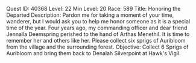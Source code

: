 Quest ID: 40368
Level: 22
Min Level: 20
Race: 589
Title: Honoring the Departed
Description: Pardon me for taking a moment of your time, wanderer, but I would ask you to help me honor someone as it is a special time of the year. Four years ago, my commanding officer and dear friend Jennalla Deemspring perished to the hand of Arthas Menethil. It is time to remember her and others like her. Please collect six sprigs of Auribloom from the village and the surrounding forest.
Objective: Collect 6 Sprigs of Auribloom and bring them back to Denalah Silverpoint at Hawk's Vigil.
